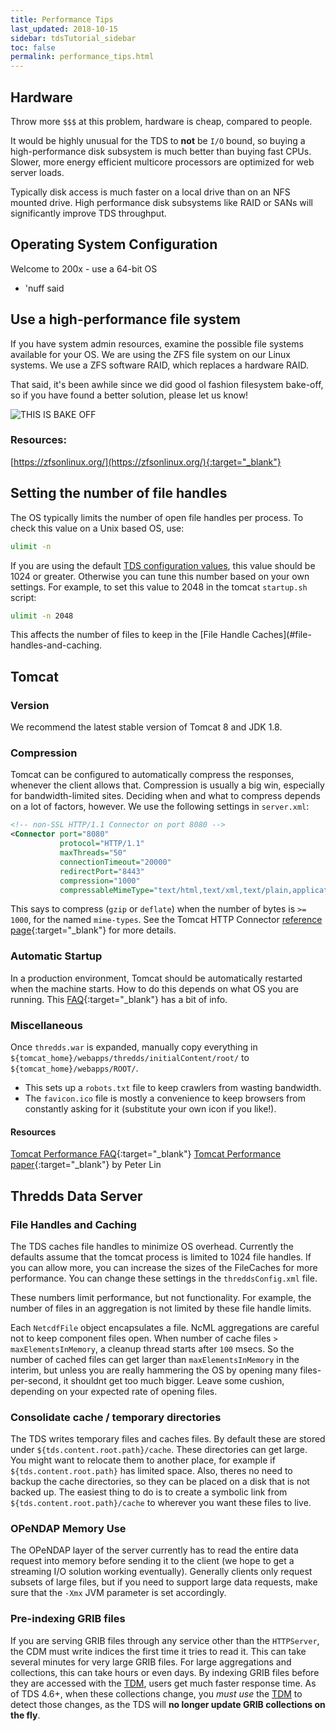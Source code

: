 ```yaml
---
title: Performance Tips
last_updated: 2018-10-15
sidebar: tdsTutorial_sidebar
toc: false
permalink: performance_tips.html
---
```


## Hardware

Throw more `$$$` at this problem, hardware is cheap, compared to people.

It would be highly unusual for the TDS to **not** be `I/O` bound, so buying a high-performance disk subsystem is much better than buying fast CPUs.
Slower, more energy efficient multicore processors are optimized for web server loads.

Typically disk access is much faster on a local drive than on an NFS mounted drive.
High performance disk subsystems like RAID or SANs will significantly improve TDS throughput.

## Operating System Configuration

Welcome to 200x - use a 64-bit OS
* \'nuff said

## Use a high-performance file system

If you have system admin resources, examine the possible file systems available for your OS. We are using the ZFS file system on our Linux systems.
We use a ZFS software RAID, which replaces a hardware RAID.

That said, it\'s been awhile since we did good ol fashion filesystem bake-off, so if you have found a better solution, please let us know! 

<img src="https://www.mememaker.net/api/bucket?path=static/img/memes/full/2014/Jul/22/13/this-is-bake-off.jpg" alt="THIS IS BAKE OFF">

### Resources:
[https://zfsonlinux.org/](https://zfsonlinux.org/){:target="_blank"}

## Setting the number of file handles

The OS typically limits the number of open file handles per process.
To check this value on a Unix based OS, use:

~~~bash
ulimit -n 
~~~

If you are using the default [TDS configuration values](/tds_config_ref.html#netcdffile-objects), this value should be 1024 or greater. 
Otherwise you can tune this number based on your own settings.
For example, to set this value to 2048 in the tomcat `startup.sh` script:

~~~bash
ulimit -n 2048
~~~

This affects the number of files to keep in the [File Handle Caches](#file-handles-and-caching.

## Tomcat

### Version

We recommend the latest stable version of Tomcat 8 and JDK 1.8.

### Compression

Tomcat can be configured to automatically compress the responses, whenever the client allows that.
Compression is usually a big win, especially for bandwidth-limited sites.
Deciding when and what to compress depends on a lot of factors, however.
We use the following settings in `server.xml`:

~~~xml
<!-- non-SSL HTTP/1.1 Connector on port 8080 -->
<Connector port="8080"
           protocol="HTTP/1.1"
           maxThreads="50"
           connectionTimeout="20000"
           redirectPort="8443"
           compression="1000"
           compressableMimeType="text/html,text/xml,text/plain,application/octet-stream" />
~~~

This says to compress (`gzip` or `deflate`) when the number of bytes is `>= 1000`, for the named `mime-types`.
See the Tomcat HTTP Connector [reference page](https://tomcat.apache.org/tomcat-8.0-doc/config/http.html){:target="_blank"} for more details.

### Automatic Startup

In a production environment, Tomcat should be automatically restarted when the machine starts.
How to do this depends on what OS you are running. This [FAQ](https://wiki.apache.org/tomcat/HowTo){:target="_blank"} has a bit of info.

### Miscellaneous

Once `thredds.war` is expanded, manually copy everything in `${tomcat_home}/webapps/thredds/initialContent/root/` to `${tomcat_home}/webapps/ROOT/`.

* This sets up a `robots.txt` file to keep crawlers from wasting bandwidth.
* The `favicon.ico` file is mostly a convenience to keep browsers from constantly asking for it (substitute your own icon if you like!).

#### Resources
[Tomcat Performance FAQ](https://wiki.apache.org/tomcat/FAQ/Performance_and_Monitoring){:target="_blank"}
[Tomcat Performance paper](https://tomcat.apache.org/articles/performance.pdf){:target="_blank"} by Peter Lin

## Thredds Data Server

### File Handles and Caching

The TDS caches file handles to minimize OS overhead.
Currently the defaults assume that the tomcat process is limited to 1024 file handles.
If you can allow more, you can increase the sizes of the FileCaches for more performance.
You can change these settings in the `threddsConfig.xml` file.

These numbers limit performance, but not functionality.
For example, the number of files in an aggregation is not limited by these file handle limits.

Each `NetcdfFile` object encapsulates a file.
NcML aggregations are careful not to keep component files open.
When number of cache files `> maxElementsInMemory`, a cleanup thread starts after `100` msecs. 
So the number of cached files can get larger than `maxElementsInMemory` in the interim, but unless you are really hammering the OS by opening many files-per-second, it shouldnt get too much bigger.
Leave some cushion, depending on your expected rate of opening files.

### Consolidate cache / temporary directories

The TDS writes temporary files and caches files.
By default these are stored under `${tds.content.root.path}/cache`. These
 directories can get large. You might want to relocate them to another place, for example if `${tds.content.root.path}` has limited space.
 Also, theres no need to backup the cache directories, so they can be placed on a disk that is not backed up.
 The easiest thing to do is to create a symbolic link from `${tds.content.root.path}/cache` to wherever you want these files to live.

### OPeNDAP Memory Use

The OPeNDAP layer of the server currently has to read the entire data request into memory before sending it to the client (we hope to get a streaming I/O solution working eventually). 
Generally clients only request subsets of large files, but if you need to support large data requests, make sure that the `-Xmx` JVM parameter is set accordingly.

### Pre-indexing GRIB files

If you are serving GRIB files through any service other than the `HTTPServer`, the CDM must write indices the first time it tries to read it.
This can take several minutes for very large GRIB files.
For large aggregations and collections, this can take hours or even days.
By indexing GRIB files before they are accessed with the [TDM](/tdm_ref.html), users get much faster response time.
As of TDS 4.6+, when these collections change, you _must use_ the [TDM](/tdm_ref.html) to detect those changes, as the TDS will **no longer update GRIB collections on the fly**.